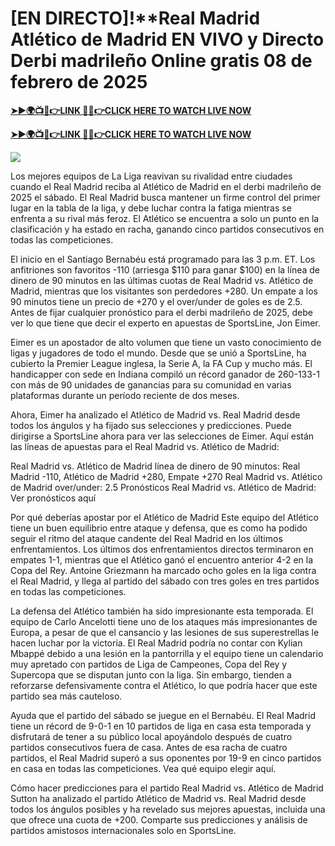 # [EN DIRECTO]!**Real Madrid Atlético de Madrid EN VIVO y Directo Derbi madrileño Online gratis 08 de febrero de 2025


**[➤►🌍📺📱👉LINK 🔴✅👉CLICK HERE TO WATCH LIVE NOW](http://ultravibetv.com/soccer-pm-zit/?v=Jr+Git)**

**[➤►🌍📺📱👉LINK 🔴✅👉CLICK HERE TO WATCH LIVE NOW](http://ultravibetv.com/soccer-pm-zit/?v=Jr+Git)**

[![](https://blogger.googleusercontent.com/img/b/R29vZ2xl/AVvXsEgw86QcRTQHa_0UF_R0Ce_BfmEP5mTpVruRVIlWCPMMqp8oWxkzZavuKovDSK7oHt7t7csMbgy3jKUoCHU7kED_YXGoogHBc3NxSi3Jurev7bBa3b51d-V1n3mFx857KlyS0FiziJpcUdJgJFovmDw3IASQPNDjw8eVi3p9JbVffFfUQEfkj3-qYllz/s686/soccer.gif)](http://ultravibetv.com/soccer-pm-zit/?v=Jr+Git)

Los mejores equipos de La Liga reavivan su rivalidad entre ciudades cuando el Real Madrid reciba al Atlético de Madrid en el derbi madrileño de 2025 el sábado. El Real Madrid busca mantener un firme control del primer lugar en la tabla de la liga, y debe luchar contra la fatiga mientras se enfrenta a su rival más feroz. El Atlético se encuentra a solo un punto en la clasificación y ha estado en racha, ganando cinco partidos consecutivos en todas las competiciones.

El inicio en el Santiago Bernabéu está programado para las 3 p.m. ET. Los anfitriones son favoritos -110 (arriesga $110 para ganar $100) en la línea de dinero de 90 minutos en las últimas cuotas de Real Madrid vs. Atlético de Madrid, mientras que los visitantes son perdedores +280. Un empate a los 90 minutos tiene un precio de +270 y el over/under de goles es de 2.5. Antes de fijar cualquier pronóstico para el derbi madrileño de 2025, debe ver lo que tiene que decir el experto en apuestas de SportsLine, Jon Eimer.

Eimer es un apostador de alto volumen que tiene un vasto conocimiento de ligas y jugadores de todo el mundo. Desde que se unió a SportsLine, ha cubierto la Premier League inglesa, la Serie A, la FA Cup y mucho más. El handicapper con sede en Indiana compiló un récord ganador de 260-133-1 con más de 90 unidades de ganancias para su comunidad en varias plataformas durante un período reciente de dos meses.

Ahora, Eimer ha analizado el Atlético de Madrid vs. Real Madrid desde todos los ángulos y ha fijado sus selecciones y predicciones. Puede dirigirse a SportsLine ahora para ver las selecciones de Eimer. Aquí están las líneas de apuestas para el Real Madrid vs. Atlético de Madrid:

Real Madrid vs. Atlético de Madrid línea de dinero de 90 minutos: Real Madrid -110, Atlético de Madrid +280, Empate +270
Real Madrid vs. Atlético de Madrid over/under: 2.5
Pronósticos Real Madrid vs. Atlético de Madrid: Ver pronósticos aquí

Por qué deberías apostar por el Atlético de Madrid
Este equipo del Atlético tiene un buen equilibrio entre ataque y defensa, que es como ha podido seguir el ritmo del ataque candente del Real Madrid en los últimos enfrentamientos. Los últimos dos enfrentamientos directos terminaron en empates 1-1, mientras que el Atlético ganó el encuentro anterior 4-2 en la Copa del Rey. Antoine Griezmann ha marcado ocho goles en la liga contra el Real Madrid, y llega al partido del sábado con tres goles en tres partidos en todas las competiciones.

La defensa del Atlético también ha sido impresionante esta temporada. El equipo de Carlo Ancelotti tiene uno de los ataques más impresionantes de Europa, a pesar de que el cansancio y las lesiones de sus superestrellas le hacen luchar por la victoria. El Real Madrid podría no contar con Kylian Mbappé debido a una lesión en la pantorrilla y el equipo tiene un calendario muy apretado con partidos de Liga de Campeones, Copa del Rey y Supercopa que se disputan junto con la liga. Sin embargo, tienden a reforzarse defensivamente contra el Atlético, lo que podría hacer que este partido sea más cauteloso.

Ayuda que el partido del sábado se juegue en el Bernabéu. El Real Madrid tiene un récord de 9-0-1 en 10 partidos de liga en casa esta temporada y disfrutará de tener a su público local apoyándolo después de cuatro partidos consecutivos fuera de casa. Antes de esa racha de cuatro partidos, el Real Madrid superó a sus oponentes por 19-9 en cinco partidos en casa en todas las competiciones. Vea qué equipo elegir aquí.

Cómo hacer predicciones para el partido Real Madrid vs. Atlético de Madrid
Sutton ha analizado el partido Atlético de Madrid vs. Real Madrid desde todos los ángulos posibles y ha revelado sus mejores apuestas, incluida una que ofrece una cuota de +200. Comparte sus predicciones y análisis de partidos amistosos internacionales solo en SportsLine.
